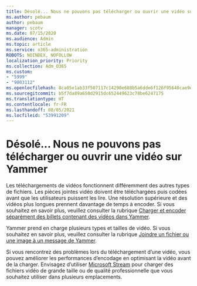 ```yaml
---
title: Désolé... Nous ne pouvons pas télécharger ou ouvrir une vidéo sur Yammer
ms.author: pebaum
author: pebaum
manager: scotv
ms.date: 07/15/2020
ms.audience: Admin
ms.topic: article
ms.service: o365-administration
ROBOTS: NOINDEX, NOFOLLOW
localization_priority: Priority
ms.collection: Adm_O365
ms.custom:
- "5999"
- "9003112"
ms.openlocfilehash: 8ca05e1ab33f507117c14290e688b5a6dde6f126f95640cae9df2f27cf5e768c
ms.sourcegitcommit: b5f7da89a650d2915dc652449623c78be6247175
ms.translationtype: HT
ms.contentlocale: fr-FR
ms.lasthandoff: 08/05/2021
ms.locfileid: "53991209"
---
```

# <a name="unable-to-upload-or-open-video-on-yammer"></a>Désolé... Nous ne pouvons pas télécharger ou ouvrir une vidéo sur Yammer

Les téléchargements de vidéos fonctionnent différemment des autres types de fichiers. Les pièces jointes vidéo doivent être téléchargées puis codées avant que les utilisateurs puissent les lire. Une résolution supérieure et des vidéos plus longues prennent davantage de temps à encoder. Si vous souhaitez en savoir plus, veuillez consulter la rubrique [Charger et encoder séparément des billets contenant des vidéos dans Yammer](https://support.microsoft.com/office/video-posts-in-yammer-upload-and-encode-separately-5b3a348e-3a0a-4c4b-95b1-eabdf245ba25).   

Yammer prend en charge plusieurs types et tailles de vidéo. Si vous souhaitez en savoir plus, veuillez consulter la rubrique [Joindre un fichier ou une image à un message de Yammer](https://support.microsoft.com/office/attach-a-file-or-image-to-a-yammer-message-f576d4d1-ad66-4ce4-9c43-46cf75978dbf).   

Si vous rencontrez des problèmes lors du téléchargement d’une vidéo, vous pouvez améliorer les performances d’encodage en optimisant la vidéo avant de la charger. Envisagez d’utiliser [Microsoft Stream](https://docs.microsoft.com/stream/overview) pour charger des fichiers vidéo de grande taille ou de qualité professionnelle que vous souhaitez utiliser dans plusieurs emplacements.